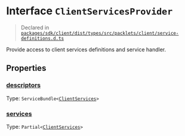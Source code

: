 # Interface `ClientServicesProvider`
> Declared in [`packages/sdk/client/dist/types/src/packlets/client/service-definitions.d.ts`]()

Provide access to client services definitions and service handler.

## Properties
### [descriptors]()
Type: <code>ServiceBundle&lt;[ClientServices](/api/@dxos/react-client/types/ClientServices)&gt;</code>

### [services]()
Type: <code>Partial&lt;[ClientServices](/api/@dxos/react-client/types/ClientServices)&gt;</code>
